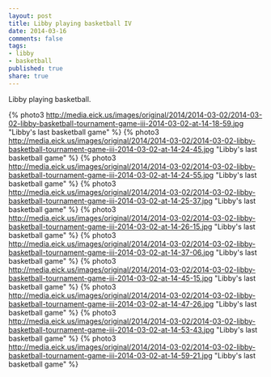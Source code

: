 ```yaml
---
layout: post
title: Libby playing basketball IV
date: 2014-03-16
comments: false
tags:
- libby
- basketball
published: true
share: true
---
```

Libby playing basketball.

{% photo3 http://media.eick.us/images/original/2014/2014-03-02/2014-03-02-libby-basketball-tournament-game-iii-2014-03-02-at-14-18-59.jpg "Libby's last basketball game" %}
{% photo3 http://media.eick.us/images/original/2014/2014-03-02/2014-03-02-libby-basketball-tournament-game-iii-2014-03-02-at-14-24-45.jpg "Libby's last basketball game" %}
{% photo3 http://media.eick.us/images/original/2014/2014-03-02/2014-03-02-libby-basketball-tournament-game-iii-2014-03-02-at-14-24-55.jpg "Libby's last basketball game" %}
{% photo3 http://media.eick.us/images/original/2014/2014-03-02/2014-03-02-libby-basketball-tournament-game-iii-2014-03-02-at-14-25-37.jpg "Libby's last basketball game" %}
{% photo3 http://media.eick.us/images/original/2014/2014-03-02/2014-03-02-libby-basketball-tournament-game-iii-2014-03-02-at-14-26-15.jpg "Libby's last basketball game" %}
{% photo3 http://media.eick.us/images/original/2014/2014-03-02/2014-03-02-libby-basketball-tournament-game-iii-2014-03-02-at-14-37-06.jpg "Libby's last basketball game" %}
{% photo3 http://media.eick.us/images/original/2014/2014-03-02/2014-03-02-libby-basketball-tournament-game-iii-2014-03-02-at-14-45-15.jpg "Libby's last basketball game" %}
{% photo3 http://media.eick.us/images/original/2014/2014-03-02/2014-03-02-libby-basketball-tournament-game-iii-2014-03-02-at-14-47-26.jpg "Libby's last basketball game" %}
{% photo3 http://media.eick.us/images/original/2014/2014-03-02/2014-03-02-libby-basketball-tournament-game-iii-2014-03-02-at-14-53-43.jpg "Libby's last basketball game" %}
{% photo3 http://media.eick.us/images/original/2014/2014-03-02/2014-03-02-libby-basketball-tournament-game-iii-2014-03-02-at-14-59-21.jpg "Libby's last basketball game" %}
